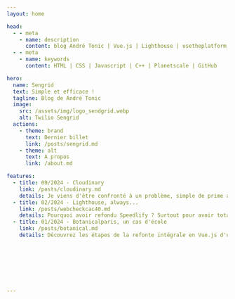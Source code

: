 ```yaml
---
layout: home

head:
  - - meta
    - name: description
      content: blog André Tonic | Vue.js | Lighthouse | usetheplatform | Jamstack | Technologies Cloud 
  - - meta
    - name: keywords
      content: HTML | CSS | Javascript | C++ | Planetscale | GitHub

hero:
  name: Sengrid
  text: Simple et efficace !
  tagline: Blog de André Tonic
  image:
    src: /assets/img/logo_sendgrid.webp
    alt: Twilio Sengrid
  actions:
    - theme: brand
      text: Dernier billet
      link: /posts/sengrid.md
    - theme: alt
      text: A propos
      link: /about.md

features:
  - title: 09/2024 - Cloudinary
    link: /posts/cloudinary.md
    details: Je viens d'être confronté à un problème, simple de prime abord, mais qui a des répercussions profondes sur tout site web. Comment gérer ses ressources multimedia d'une manière dynamique, i.e. en octroyant la possibilité à un administrateur externe d'en télécharger, modifier ou éventuellement supprimer ? 
  - title: 02/2024 - Lighthouse, always...
    link: /posts/webcheckcac40.md
    details: Pourquoi avoir refondu Speedlify ? Surtout pour avoir totalement la main sur le code de l'application. J'ai donc repris le module *performance-leaderboard* de Zach et bâti une application en Vue.js, mon framework Javascript de prédilection. Et voici, WebCheck'CAC40 ! 
  - title: 01/2024 - Botanicalparis, un cas d'école
    link: /posts/botanical.md
    details: Découvrez les étapes de la refonte intégrale en Vue.js d'un site e-commerce réalisé sous WordPress. Optimisation des scores Google Lighthouse, connexion à une base de données serverless PlanetScale, authentification à un espace client via auth0, module d'administration, amélioration drastique du poids des images, panier avec Snipcart... 








---
```

